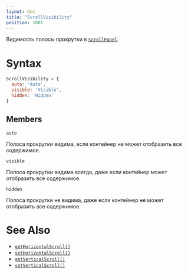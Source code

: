 ```yaml
---
layout: doc
title: "ScrollVisibility"
position: 1001
---
```


Видимость полосы прокрутки в [`ScrollPanel`](../).

# Syntax

```js
ScrollVisibility = {
  auto: 'Auto',
  visible: 'Visible',
  hidden: 'Hidden'
}
```

## Members

`auto`

Полоса прокрутки видима, если контейнер не может отобразить все содержимое.

`visible`

Полоса прокрутки видима всегда, даже если контейнер может отобразить все содержимое.

`hidden`

Полоса прокрутки не видима, даже если контейнер не может отобразить все содержимое.

# See Also

* [`getHorizontalScroll()`](../ScrollPanel.getHorizontalScroll/)
* [`setHorizontalScroll()`](../ScrollPanel.setHorizontalScroll/)
* [`getVerticalScroll()`](../ScrollPanel.getVerticalScroll/)
* [`setVerticalScroll()`](../ScrollPanel.setVerticalScroll/)
